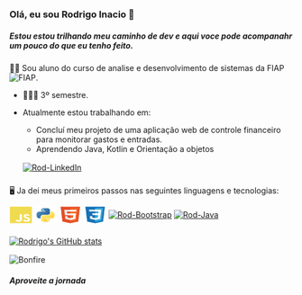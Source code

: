 ### Olá, eu sou Rodrigo Inacio 👋

##### Estou estou trilhando meu caminho de dev e aqui voce pode acompanahr um pouco do que eu tenho feito.

🧑‍💻 Sou aluno do curso de analise e desenvolvimento de sistemas da FIAP ![FIAP](https://www.fiap.com.br/wp-content/themes/fiap2016/images/favicon.ico).  
  
* 🧑🏻‍🎓 3º semestre.
* Atualmente estou trabalhando em:  
   * Concluí meu projeto de uma aplicação web de controle financeiro para monitorar gastos e entradas.
   * Aprendendo Java, Kotlin e Orientação a objetos

  <a href="https://www.linkedin.com/in/rodrigo-inacio-a2053785/"><img align="center" alt="Rod-LinkedIn" src="https://img.shields.io/badge/LinkedIn-0077B5?style=for-the-badge&logo=linkedin&logoColor=white"></a>


#####



🖥️ Ja dei meus primeiros passos nas seguintes linguagens e tecnologias: 
<div style="display: inline_block">
<!-- <br> -->
  <a href="https://developer.mozilla.org/pt-BR/docs/Web/JavaScript"><img align="center" alt="Rod-Js" height="30" width="40" src="https://raw.githubusercontent.com/devicons/devicon/master/icons/javascript/javascript-plain.svg"></a>
  <a href="https://www.python.org/"><img align="center" alt="Rod-Python" height="30" width="40" src="https://raw.githubusercontent.com/devicons/devicon/master/icons/python/python-original.svg"></a>
  <a href="https://www.w3schools.com/html/default.asp"><img align="center" alt="Rod-HTML" height="30" width="40" src="https://raw.githubusercontent.com/devicons/devicon/master/icons/html5/html5-original.svg"></a>
  <a href="https://www.w3schools.com/css/default.asp"><img align="center" alt="Rod-CSS" height="30" width="40" src="https://raw.githubusercontent.com/devicons/devicon/master/icons/css3/css3-original.svg"></a>
  <a href="https://getbootstrap.com/"><img align="center" alt="Rod-Bootstrap" height="30" width="40" src="https://getbootstrap.com/docs/5.3/assets/brand/bootstrap-logo-shadow.png"></a>
  <a href="https://www.oracle.com/br/java/"><img align="center" alt="Rod-Java" height="30" width="40" src="https://icongr.am/devicon/java-original-wordmark.svg"></a>
  
</div>



#####      


<a href="https://github.com/Rodrigo42">![Rodrigo's GitHub stats](https://github-readme-stats.vercel.app/api?username=Rodrigo42&show_icons=true&theme=radical)</a>
  


<img align="center" alt="Bonfire" height="546" width="546" src="https://i.redd.it/xte6gka2ghj91.gif">    

##### Aproveite a jornada



<!--
**Rodrigo42/Rodrigo42** is a ✨ _special_ ✨ repository because its `README.md` (this file) appears on your GitHub profile.

Here are some ideas to get you started:

- 🔭 I’m currently working on ...
- 🌱 I’m currently learning ...
- 👯 I’m looking to collaborate on ...
- 🤔 I’m looking for help with ...
- 💬 Ask me about ...
- 📫 How to reach me: ...
- 😄 Pronouns: ...
- ⚡ Fun fact: ...
-->
